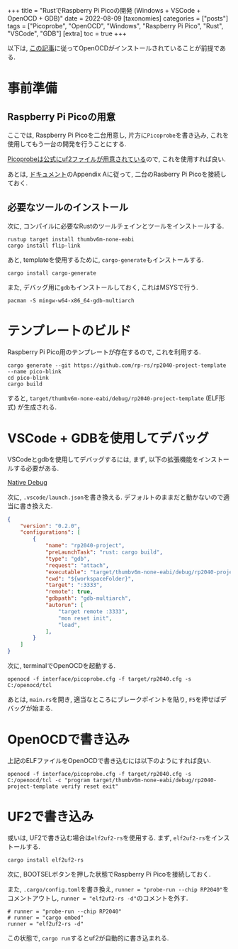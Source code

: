 +++
title = "RustでRaspberry Pi Picoの開発 (Windows + VSCode + OpenOCD + GDB)"
date = 2022-08-09
[taxonomies]
categories = ["posts"]
tags = ["Picoprobe", "OpenOCD", "Windows", "Raspberry Pi Pico", "Rust", "VSCode", "GDB"]
[extra]
toc = true
+++


以下は, [この記事](https://s5suzuki.github.io/posts/picoprobe-openocd-win/)に従ってOpenOCDがインストールされていることが前提である.

# 事前準備

## Raspberry Pi Picoの用意

ここでは, Raspberry Pi Picoを二台用意し, 片方に`Picoprobe`を書き込み, これを使用してもう一台の開発を行うことにする.

[Picoprobeは公式にuf2ファイルが用意されている](https://www.raspberrypi.com/documentation/microcontrollers/raspberry-pi-pico.html#software-utilities)ので, これを使用すれば良い.

あとは, [ドキュメント](https://datasheets.raspberrypi.com/pico/getting-started-with-pico.pdf)のAppendix Aに従って, 二台のRasberry Pi Picoを接続しておく.

## 必要なツールのインストール

次に, コンパイルに必要なRustのツールチェインとツールをインストールする.

```
rustup target install thumbv6m-none-eabi
cargo install flip-link
```

あと, templateを使用するために, `cargo-generate`もインストールする.

```
cargo install cargo-generate
```

また, デバッグ用に`gdb`もインストールしておく, これはMSYSで行う.

```
pacman -S mingw-w64-x86_64-gdb-multiarch
```

# テンプレートのビルド

Raspberry Pi Pico用のテンプレートが存在するので, これを利用する.

```
cargo generate --git https://github.com/rp-rs/rp2040-project-template --name pico-blink
cd pico-blink
cargo build
```

すると, `target/thumbv6m-none-eabi/debug/rp2040-project-template` (ELF形式) が生成される.

# VSCode + GDBを使用してデバッグ

VSCodeとgdbを使用してデバッグするには, まず, 以下の拡張機能をインストールする必要がある.

[Native Debug](https://marketplace.visualstudio.com/items?itemName=webfreak.debug)

次に, `.vscode/launch.json`を書き換える. デフォルトのままだと動かないので適当に書き換えた.

```json
{
    "version": "0.2.0",
    "configurations": [
        {
            "name": "rp2040-project",
            "preLaunchTask": "rust: cargo build",
            "type": "gdb",
            "request": "attach",
            "executable": "target/thumbv6m-none-eabi/debug/rp2040-project-template",
            "cwd": "${workspaceFolder}",
            "target": ":3333",
            "remote": true,
            "gdbpath": "gdb-multiarch",
            "autorun": [
                "target remote :3333",
                "mon reset init",
                "load",
            ],
        }
    ]
}
```

次に, terminalでOpenOCDを起動する.

```
openocd -f interface/picoprobe.cfg -f target/rp2040.cfg -s C:/openocd/tcl
```

あとは, `main.rs`を開き, 適当なところにブレークポイントを貼り, `F5`を押せばデバッグが始まる.

# OpenOCDで書き込み

上記のELFファイルをOpenOCDで書き込むには以下のようにすれば良い.

```
openocd -f interface/picoprobe.cfg -f target/rp2040.cfg -s C:/openocd/tcl -c "program target/thumbv6m-none-eabi/debug/rp2040-project-template verify reset exit"
```

# UF2で書き込み

或いは, UF2で書き込む場合は`elf2uf2-rs`を使用する.
まず, `elf2uf2-rs`をインストールする.

```
cargo install elf2uf2-rs
```

次に, BOOTSELボタンを押した状態でRaspberry Pi Picoを接続しておく.

また, `.cargo/config.toml`を書き換え, `runner = "probe-run --chip RP2040"`をコメントアウトし, `runner = "elf2uf2-rs -d"`のコメントを外す.

```
# runner = "probe-run --chip RP2040"
# runner = "cargo embed"
runner = "elf2uf2-rs -d"
```

この状態で, `cargo run`するとuf2が自動的に書き込まれる.
